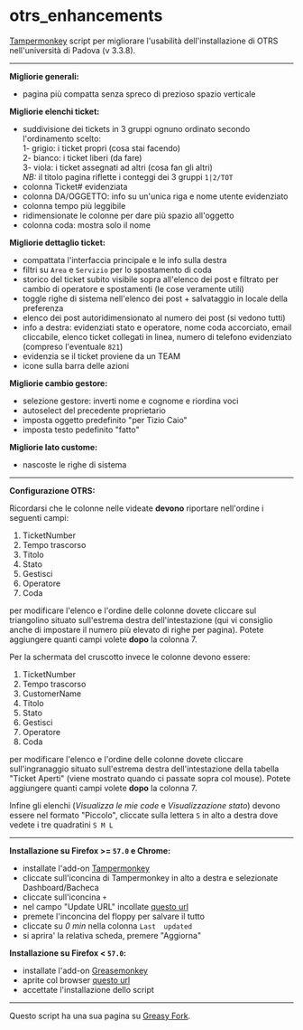 # otrs_enhancements
[Tampermonkey](http://tampermonkey.net/) script per migliorare l'usabilità dell'installazione di OTRS nell'università di Padova (v 3.3.8).

---

**Migliorie generali:**

* pagina più compatta senza spreco di prezioso spazio verticale

**Migliorie elenchi ticket:**

* suddivisione dei tickets in 3 gruppi ognuno ordinato secondo l'ordinamento scelto:<br>
  1- grigio: i ticket propri (cosa stai facendo)<br>
  2- bianco: i ticket liberi (da fare)<br>
  3- viola:  i ticket assegnati ad altri (cosa fan gli altri)<br>
  *NB:* il titolo pagina riflette i conteggi dei 3 gruppi `1|2/TOT`
* colonna Ticket# evidenziata
* colonna DA/OGGETTO: info su un'unica riga e nome utente evidenziato
* colonna tempo più leggibile
* ridimensionate le colonne per dare più spazio all'oggetto
* colonna coda: mostra solo il nome

**Migliorie dettaglio ticket:**

* compattata l'interfaccia principale e le info sulla destra
* filtri su `Area` e `Servizio` per lo spostamento di coda
* storico del ticket subito visibile sopra all'elenco dei post e filtrato per cambio di operatore e spostamenti (le cose veramente utili)
* toggle righe di sistema nell'elenco dei post + salvataggio in locale della preferenza
* elenco dei post autoridimensionato al numero dei post (si vedono tutti)
* info a destra: evidenziati stato e operatore, nome coda accorciato, email cliccabile, elenco ticket collegati in linea, numero di telefono evidenziato (compreso l'eventuale `821`)
* evidenzia se il ticket proviene da un TEAM
* icone sulla barra delle azioni

**Migliorie cambio gestore:**

* selezione gestore: inverti nome e cognome e riordina voci
* autoselect del precedente proprietario
* imposta oggetto predefinito "per Tizio Caio"
* imposta testo pedefinito "fatto"

**Migliorie lato custome:**

* nascoste le righe di sistema

---

**Configurazione OTRS:**

Ricordarsi che le colonne nelle videate **devono** riportare nell'ordine i seguenti campi:

1. TicketNumber
2. Tempo trascorso
3. Titolo
4. Stato
5. Gestisci
6. Operatore
7. Coda

per modificare l'elenco e l'ordine delle colonne dovete cliccare sul triangolino situato sull'estrema destra dell'intestazione (qui vi consiglio anche di impostare il numero più elevato di righe per pagina).
Potete aggiungere quanti campi volete **dopo** la colonna 7.

Per la schermata del cruscotto invece le colonne devono essere:

1. TicketNumber
2. Tempo trascorso
3. CustomerName
4. Titolo
5. Stato
6. Gestisci
7. Operatore
8. Coda

per modificare l'elenco e l'ordine delle colonne dovete cliccare sull'ingranaggio situato sull'estrema destra dell'intestazione della tabella "Ticket Aperti" (viene mostrato quando ci passate sopra col mouse).
Potete aggiungere quanti campi volete **dopo** la colonna 7.

Infine gli elenchi (*Visualizza le mie code* e *Visualizzazione stato*) devono essere nel formato "Piccolo", cliccate sulla lettera `S` in alto a destra dove vedete i tre quadratini `S M L`

---

**Installazione su Firefox >= `57.0` e Chrome:**

* installate l'add-on [Tampermonkey](http://tampermonkey.net/)
* cliccate sull'iconcina di Tampermonkey in alto a destra e selezionate Dashboard/Bacheca
* cliccate sull'iconcina `+`
* nel campo "Update URL" incollate [questo url](https://github.com/acavalin/otrs_enhancements/raw/master/helpdesk.user.js)
* premete l'inconcina del floppy per salvare il tutto
* cliccate su *0 min* nella colonna `Last  updated`
* si aprira' la relativa scheda, premere "Aggiorna"

**Installazione su Firefox < `57.0`:**

* installate l'add-on [Greasemonkey](http://www.greasespot.net/)
* aprite col browser [questo url](https://github.com/acavalin/otrs_enhancements/raw/master/helpdesk.user.js)
* accettate l'installazione dello script

---

Questo script ha una sua pagina su [Greasy Fork](https://greasyfork.org/en/scripts/28340-helpdesk-ammcentr-enhancements).
